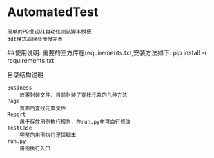 # AutomatedTest
    简单的PO模式UI自动化测试脚本模板
    ddt模式后续会慢慢完善

##使用说明:
    需要的三方库在requirements.txt,安装方法如下:
    pip install -r requirements.txt


目录结构说明
```
Business 
    放置封装文件，目前封装了查找元素的几种方法
Page
    页面的查找元素文件
Report
    用于存放用例执行报告，在run.py中可自行修改
TestCase
    完整的用例执行逻辑脚本
run.py
    用例执行入口
```